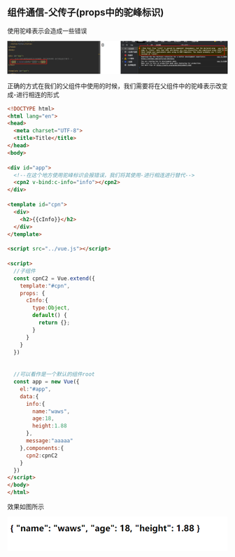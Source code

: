 ## 组件通信-父传子(props中的驼峰标识)

使用驼峰表示会造成一些错误

![企业微信截图_20210822093123](image\企业微信截图_20210822093123.png)

正确的方式在我们的父组件中使用的时候，我们需要将在父组件中的驼峰表示改变成-进行相连的形式

```html
<!DOCTYPE html>
<html lang="en">
<head>
  <meta charset="UTF-8">
  <title>Title</title>
</head>
<body>

<div id="app">
  <!--在这个地方使用驼峰标识会报错误，我们将其使用-进行相连进行替代-->
  <cpn2 v-bind:c-info="info"></cpn2>
</div>

<template id="cpn">
  <div>
    <h2>{{cInfo}}</h2>
  </div>
</template>

<script src="../vue.js"></script>

<script>
  //子组件
  const cpnC2 = Vue.extend({
    template:"#cpn",
    props: {
      cInfo:{
        type:Object,
        default() {
          return {};
        }
      }
    }
  })


  //可以看作是一个默认的组件root
  const app = new Vue({
    el:"#app",
    data:{
      info:{
        name:"waws",
        age:18,
        height:1.88
      },
      message:"aaaaa"
    },components:{
      cpn2:cpnC2
    }
  })
</script>
</body>
</html>
```

效果如图所示

![企业微信截图_20210822092043](image\企业微信截图_20210822092043.png)

